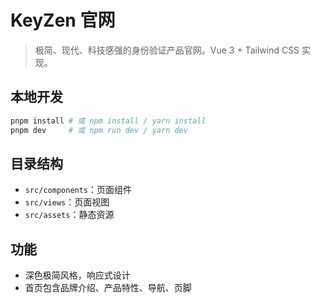 # KeyZen 官网

> 极简、现代、科技感强的身份验证产品官网。Vue 3 + Tailwind CSS 实现。

## 本地开发

```bash
pnpm install # 或 npm install / yarn install
pnpm dev     # 或 npm run dev / yarn dev
```

## 目录结构

- `src/components`：页面组件
- `src/views`：页面视图
- `src/assets`：静态资源

## 功能
- 深色极简风格，响应式设计
- 首页包含品牌介绍、产品特性、导航、页脚
